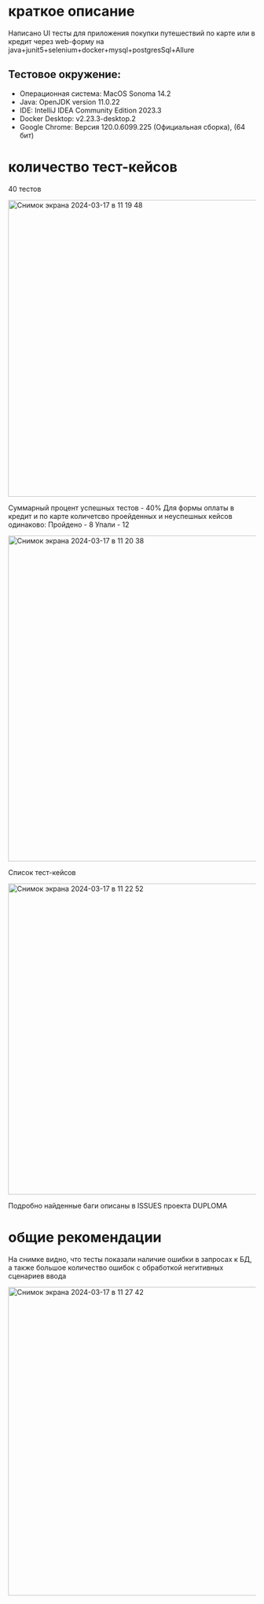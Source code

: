 # краткое описание
 Написано  UI тесты для приложения покупки путешествий по карте или в кредит через web-форму на java+junit5+selenium+docker+mysql+postgresSql+Allure

 ## Тестовое окружение:
 - Операционная система: MacOS Sonoma 14.2
 - Java: OpenJDK version 11.0.22
 - IDE: IntelliJ IDEA Community Edition 2023.3
 - Docker Desktop: v2.23.3-desktop.2
 - Google Chrome: Версия 120.0.6099.225 (Официальная сборка), (64 бит)


# количество тест-кейсов
40 тестов

<img width="604" alt="Снимок экрана 2024-03-17 в 11 19 48" src="https://github.com/hoodsey/DIPLOMA/assets/44810301/bcb0f953-0aa6-4fd1-8a86-b7f638888b41">

Суммарный процент успешных тестов - 40% 
Для формы оплаты в кредит и по карте количетсво проейденных и неуспешных кейсов одинаково: 
Пройдено - 8
Упали - 12


<img width="663" alt="Снимок экрана 2024-03-17 в 11 20 38" src="https://github.com/hoodsey/DIPLOMA/assets/44810301/a5e149ee-d602-41ae-bd54-224b06ce46e8">

Список тест-кейсов


<img width="633" alt="Снимок экрана 2024-03-17 в 11 22 52" src="https://github.com/hoodsey/DIPLOMA/assets/44810301/f9c745ae-4e0c-4b14-945a-3ca56172126f">


Подробно найденные баги описаны в ISSUES проекта DUPLOMA

# общие рекомендации
На снимке видно, что тесты показали наличие ошибки в запросах к БД, а также большое количество ошибок с обработкой негитивных сценариев ввода

<img width="628" alt="Снимок экрана 2024-03-17 в 11 27 42" src="https://github.com/hoodsey/DIPLOMA/assets/44810301/f0450d42-d6f1-416c-9e51-7224e15a00a6">
